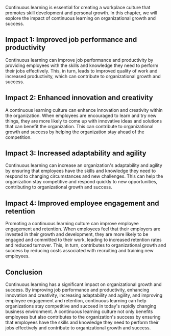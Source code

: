 
Continuous learning is essential for creating a workplace culture that promotes skill development and personal growth. In this chapter, we will explore the impact of continuous learning on organizational growth and success.

Impact 1: Improved job performance and productivity
---------------------------------------------------

Continuous learning can improve job performance and productivity by providing employees with the skills and knowledge they need to perform their jobs effectively. This, in turn, leads to improved quality of work and increased productivity, which can contribute to organizational growth and success.

Impact 2: Enhanced innovation and creativity
--------------------------------------------

A continuous learning culture can enhance innovation and creativity within the organization. When employees are encouraged to learn and try new things, they are more likely to come up with innovative ideas and solutions that can benefit the organization. This can contribute to organizational growth and success by helping the organization stay ahead of the competition.

Impact 3: Increased adaptability and agility
--------------------------------------------

Continuous learning can increase an organization's adaptability and agility by ensuring that employees have the skills and knowledge they need to respond to changing circumstances and new challenges. This can help the organization stay competitive and respond quickly to new opportunities, contributing to organizational growth and success.

Impact 4: Improved employee engagement and retention
----------------------------------------------------

Promoting a continuous learning culture can improve employee engagement and retention. When employees feel that their employers are invested in their growth and development, they are more likely to be engaged and committed to their work, leading to increased retention rates and reduced turnover. This, in turn, contributes to organizational growth and success by reducing costs associated with recruiting and training new employees.

Conclusion
----------

Continuous learning has a significant impact on organizational growth and success. By improving job performance and productivity, enhancing innovation and creativity, increasing adaptability and agility, and improving employee engagement and retention, continuous learning can help organizations stay competitive and succeed in today's rapidly changing business environment. A continuous learning culture not only benefits employees but also contributes to the organization's success by ensuring that employees have the skills and knowledge they need to perform their jobs effectively and contribute to organizational growth and success.
